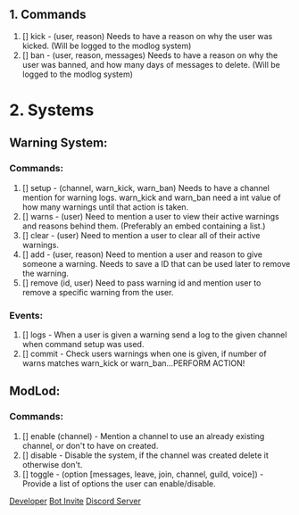 ## 1. Commands
1. [] kick - (user, reason) Needs to have a reason on why the user was kicked. (Will be logged to the modlog system)
2. [] ban - (user, reason, messages) Needs to have a reason on why the user was banned, and how many days of messages to delete. (Will be logged to the modlog system)

# 2. Systems

## Warning System:

### Commands:
1. [] setup - (channel, warn_kick, warn_ban) Needs to have a channel mention for warning logs. warn_kick and warn_ban need a int value of how many warnings until that action is taken.
2. [] warns - (user) Need to mention a user to view their active warnings and reasons behind them. (Preferably an embed containing a list.)
3. [] clear - (user) Need to mention a user to clear all of their active warnings.
4. [] add - (user, reason) Need to mention a user and reason to give someone a warning. Needs to save a ID that can be used later to remove the warning.
5. [] remove (id, user) Need to pass warning id and mention user to remove a specific warning from the user.

### Events:
1. [] logs - When a user is given a warning send a log to the given channel when command setup was used.
2. [] commit - Check users warnings when one is given, if number of warns matches warn_kick or warn_ban...PERFORM ACTION!

## ModLod:

### Commands:
1. [] enable (channel) - Mention a channel to use an already existing channel, or don't to have on created.
2. [] disable - Disable the system, if the channel was created delete it otherwise don't.
3. [] toggle - (option [messages, leave, join, channel, guild, voice]) - Provide a list of options the user can enable/disable.

[Developer](https://discord.com/users/827940585201205258 "I'm the best") [Bot Invite](https://discord.com/api/oauth2/authorize?client_id=1208974336795344977&permissions=8&scope=bot+applications.commands "Invite the best discord bot!") [Discord Server](https://discord.gg/bngG4MFDMh "Join the project today!")
